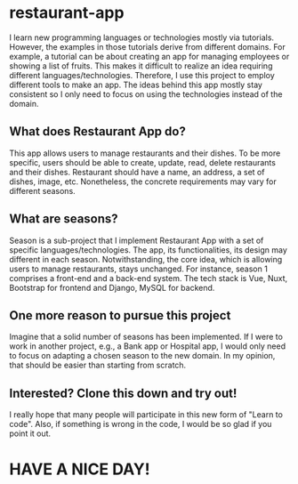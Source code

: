 # restaurant-app
I learn new programming languages or technologies mostly via tutorials. However, the examples in those tutorials derive from different domains. For example, a tutorial can be about creating an app for managing employees or showing a list of fruits. This makes it difficult to realize an idea requiring different languages/technologies. Therefore, I use this project to employ different tools to make an app. The ideas behind this app mostly stay consistent so I only need to focus on using the technologies instead of the domain.

## What does Restaurant App do?
This app allows users to manage restaurants and their dishes. To be more specific, users should be able to create, update, read, delete restaurants and their dishes. Restaurant should have a name, an address, a set of dishes, image, etc. Nonetheless, the concrete requirements may vary for different seasons.

## What are seasons?
Season is a sub-project that I implement Restaurant App with a set of specific languages/technologies. The app, its functionalities, its design may different in each season. Notwithstanding, the core idea, which is allowing users to manage restaurants, stays unchanged. For instance, season 1 comprises a front-end and a back-end system. The tech stack is Vue, Nuxt, Bootstrap for frontend and Django, MySQL for backend.

## One more reason to pursue this project
Imagine that a solid number of seasons has been implemented. If I were to work in another project, e.g., a Bank app or Hospital app, I would only need to focus on adapting a chosen season to the new domain. In my opinion, that should be easier than starting from scratch.

## Interested? Clone this down and try out!
I really hope that many people will participate in this new form of "Learn to code". Also, if something is wrong in the code, I would be so glad if you point it out.

# HAVE A NICE DAY!
